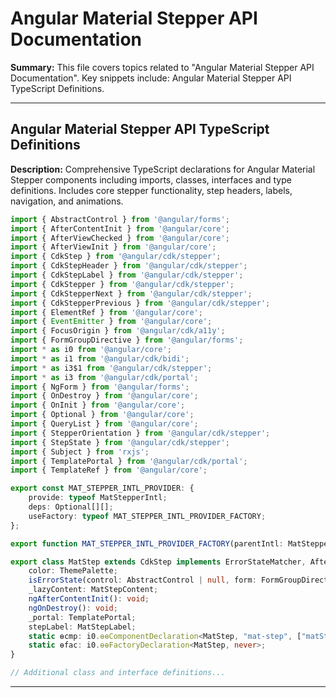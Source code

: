 # Angular Material Stepper API Documentation

**Summary:** This file covers topics related to "Angular Material Stepper API Documentation". Key snippets include: Angular Material Stepper API TypeScript Definitions.

---

## Angular Material Stepper API TypeScript Definitions

**Description:** Comprehensive TypeScript declarations for Angular Material Stepper components including imports, classes, interfaces and type definitions. Includes core stepper functionality, step headers, labels, navigation, and animations.

```typescript
import { AbstractControl } from '@angular/forms';
import { AfterContentInit } from '@angular/core';
import { AfterViewChecked } from '@angular/core';
import { AfterViewInit } from '@angular/core';
import { CdkStep } from '@angular/cdk/stepper';
import { CdkStepHeader } from '@angular/cdk/stepper';
import { CdkStepLabel } from '@angular/cdk/stepper';
import { CdkStepper } from '@angular/cdk/stepper';
import { CdkStepperNext } from '@angular/cdk/stepper';
import { CdkStepperPrevious } from '@angular/cdk/stepper';
import { ElementRef } from '@angular/core';
import { EventEmitter } from '@angular/core';
import { FocusOrigin } from '@angular/cdk/a11y';
import { FormGroupDirective } from '@angular/forms';
import * as i0 from '@angular/core';
import * as i1 from '@angular/cdk/bidi';
import * as i3$1 from '@angular/cdk/stepper';
import * as i3 from '@angular/cdk/portal';
import { NgForm } from '@angular/forms';
import { OnDestroy } from '@angular/core';
import { OnInit } from '@angular/core';
import { Optional } from '@angular/core';
import { QueryList } from '@angular/core';
import { StepperOrientation } from '@angular/cdk/stepper';
import { StepState } from '@angular/cdk/stepper';
import { Subject } from 'rxjs';
import { TemplatePortal } from '@angular/cdk/portal';
import { TemplateRef } from '@angular/core';

export const MAT_STEPPER_INTL_PROVIDER: {
    provide: typeof MatStepperIntl;
    deps: Optional[][];
    useFactory: typeof MAT_STEPPER_INTL_PROVIDER_FACTORY;
};

export function MAT_STEPPER_INTL_PROVIDER_FACTORY(parentIntl: MatStepperIntl): MatStepperIntl;

export class MatStep extends CdkStep implements ErrorStateMatcher, AfterContentInit, OnDestroy {
    color: ThemePalette;
    isErrorState(control: AbstractControl | null, form: FormGroupDirective | NgForm | null): boolean;
    _lazyContent: MatStepContent;
    ngAfterContentInit(): void;
    ngOnDestroy(): void;
    _portal: TemplatePortal;
    stepLabel: MatStepLabel;
    static ɵcmp: i0.ɵɵComponentDeclaration<MatStep, "mat-step", ["matStep"], {}, {}, [], never>;
    static ɵfac: i0.ɵɵFactoryDeclaration<MatStep, never>;
}

// Additional class and interface definitions...
```

---
